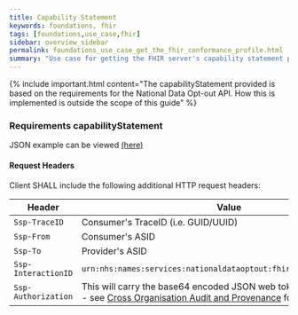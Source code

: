 ```yaml
---
title: Capability Statement
keywords: foundations, fhir
tags: [foundations,use_case,fhir]
sidebar: overview_sidebar
permalink: foundations_use_case_get_the_fhir_conformance_profile.html
summary: "Use case for getting the FHIR server's capability statement profile."
---
```


{% include important.html content="The capabilityStatement provided is based on the requirements for the National Data Opt-out API. How this is implemented is outside the scope of this guide" %}


### Requirements capabilityStatement

<script src="https://gist.github.com/IOPS-DEV/af36c2f3f03a2b0641af9961f46073ea.js"></script>

JSON example can be viewed [(here)](Examples/NDOP-CapabilityStatement-Example-1.json)

#### Request Headers ####

Client SHALL include the following additional HTTP request headers:

| Header               | Value |
|----------------------|-------|
| `Ssp-TraceID`        | Consumer's TraceID (i.e. GUID/UUID) |
| `Ssp-From`           | Consumer's ASID |
| `Ssp-To`             | Provider's ASID |
| `Ssp-InteractionID`  | `urn:nhs:names:services:nationaldataoptout:fhir:rest:read:metadata`|
| `Ssp-Authorization`  | This will carry the base64 encoded JSON web token required for audit - see [Cross Organisation Audit and Provenance](https://nhsconnect.github.io/FHIR-NOO-API/development_security_jwt.html) for details. |




